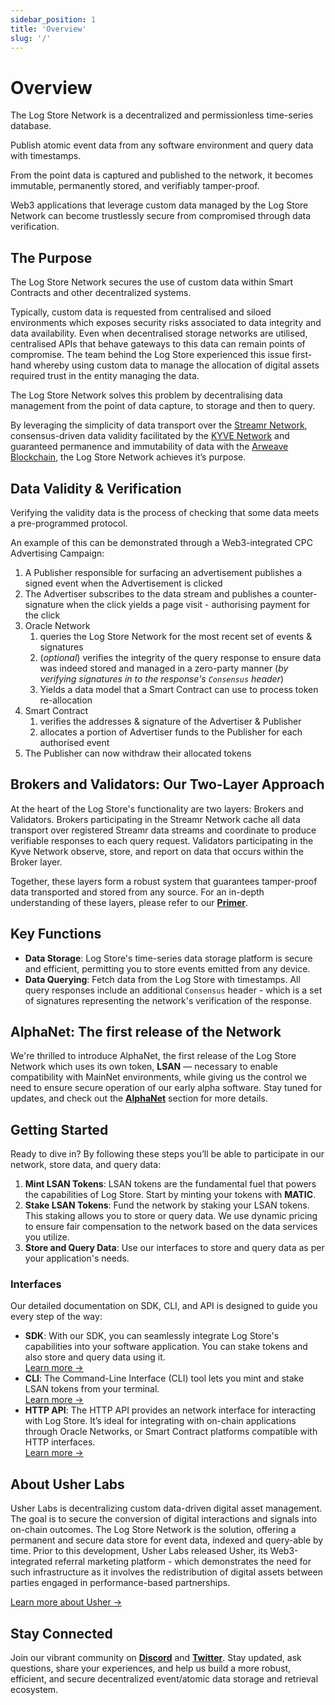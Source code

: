```yaml
---
sidebar_position: 1
title: 'Overview'
slug: '/'
---
```


# Overview

The Log Store Network is a decentralized and permissionless time-series database.

Publish atomic event data from any software environment and query data with timestamps.

From the point data is captured and published to the network, it becomes immutable, permanently stored, and verifiably tamper-proof.

Web3 applications that leverage custom data managed by the Log Store Network can become trustlessly secure from compromised through data verification.

## The Purpose

The Log Store Network secures the use of custom data within Smart Contracts and other decentralized systems.

Typically, custom data is requested from centralised and siloed environments which exposes security risks associated to data integrity and data availability. Even when decentralised storage networks are utilised, centralised APIs that behave gateways to this data can remain points of compromise.
The team behind the Log Store experienced this issue first-hand whereby using custom data to manage the allocation of digital assets required trust in the entity managing the data.

The Log Store Network solves this problem by decentralising data management from the point of data capture, to storage and then to query.

By leveraging the simplicity of data transport over the [Streamr Network](https://streamr.network/), consensus-driven data validity facilitated by the [KYVE Network](https://www.kyve.network/) and guaranteed permanence and immutability of data with the [Arweave Blockchain](https://www.arweave.org/), the Log Store Network achieves it’s purpose.

## Data Validity & Verification

Verifying the validity data is the process of checking that some data meets a pre-programmed protocol.

An example of this can be demonstrated through a Web3-integrated CPC Advertising Campaign:

1. A Publisher responsible for surfacing an advertisement publishes a signed event when the Advertisement is clicked
2. The Advertiser subscribes to the data stream and publishes a counter-signature when the click yields a page visit - authorising payment for the click
3. Oracle Network
   1. queries the Log Store Network for the most recent set of events & signatures
   2. (_optional_) verifies the integrity of the query response to ensure data was indeed stored and managed in a zero-party manner (_by verifying signatures in to the response's `Consensus` header_)
   3. Yields a data model that a Smart Contract can use to process token re-allocation
4. Smart Contract
   1. verifies the addresses & signature of the Advertiser & Publisher
   2. allocates a portion of Advertiser funds to the Publisher for each authorised event
5. The Publisher can now withdraw their allocated tokens

## Brokers and Validators: Our Two-Layer Approach

At the heart of the Log Store's functionality are two layers: Brokers and Validators. Brokers participating in the Streamr Network cache all data transport over registered Streamr data streams and coordinate to produce verifiable responses to each query request. Validators participating in the Kyve Network observe, store, and report on data that occurs within the Broker layer.

Together, these layers form a robust system that guarantees tamper-proof data transported and stored from any source. For an in-depth understanding of these layers, please refer to our **[Primer](https://docs.logstore.usher.so/primer)**.

## Key Functions

- **Data Storage**: Log Store's time-series data storage platform is secure and efficient, permitting you to store events emitted from any device.
- **Data Querying**: Fetch data from the Log Store with timestamps. All query responses include an additional `Consensus` header - which is a set of signatures representing the network's verification of the response.

## AlphaNet: The first release of the Network

We're thrilled to introduce AlphaNet, the first release of the Log Store Network which uses its own token, **LSAN** — necessary to enable compatibility with MainNet environments, while giving us the control we need to ensure secure operation of our early alpha software. Stay tuned for updates, and check out the **[AlphaNet](https://docs.logstore.usher.so/alphanet)** section for more details.

## Getting Started

Ready to dive in? By following these steps you’ll be able to participate in our network, store data, and query data:

1. **Mint LSAN Tokens**: LSAN tokens are the fundamental fuel that powers the capabilities of Log Store. Start by minting your tokens with **MATIC**.
2. **Stake LSAN Tokens**: Fund the network by staking your LSAN tokens. This staking allows you to store or query data. We use dynamic pricing to ensure fair compensation to the network based on the data services you utilize.
3. **Store and Query Data**: Use our interfaces to store and query data as per your application's needs.

### Interfaces

Our detailed documentation on SDK, CLI, and API is designed to guide you every step of the way:

- **SDK**: With our SDK, you can seamlessly integrate Log Store's capabilities into your software application. You can stake tokens and also store and query data using it.<br/>
  [Learn more →](./sdk/getting-started.md)
- **CLI**: The Command-Line Interface (CLI) tool lets you mint and stake LSAN tokens from your terminal.<br/>
  [Learn more →](./cli/getting-started.md)
- **HTTP API**: The HTTP API provides an network interface for interacting with Log Store. It’s ideal for integrating with on-chain applications through Oracle Networks, or Smart Contract platforms compatible with HTTP interfaces.<br/>
  [Learn more →](./api/getting-started.md)

## About Usher Labs

Usher Labs is decentralizing custom data-driven digital asset management. The goal is to secure the conversion of digital interactions and signals into on-chain outcomes. The Log Store Network is the solution, offering a permanent and secure data store for event data, indexed and query-able by time. Prior to this development, Usher Labs released Usher, its Web3-integrated referral marketing platform - which demonstrates the need for such infrastructure as it involves the redistribution of digital assets between parties engaged in performance-based partnerships.

[Learn more about Usher →](https://usher.so/)

## Stay Connected

Join our vibrant community on **[Discord](https://go.usher.so/discord)** and **[Twitter](https://twitter.com/usher_web3)**. Stay updated, ask questions, share your experiences, and help us build a more robust, efficient, and secure decentralized event/atomic data storage and retrieval ecosystem.
